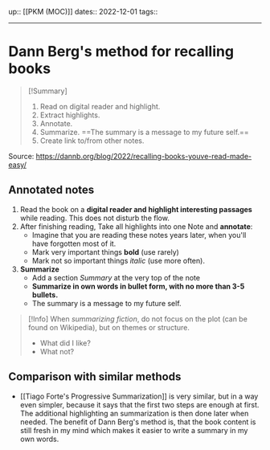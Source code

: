 up:: [[PKM (MOC)]]
dates:: 2022-12-01
tags:: 

---

# Dann Berg's method for recalling books

> [!Summary]
> 1. Read on digital reader and highlight.
> 2. Extract highlights.
> 3. Annotate.
> 4. Summarize. ==The summary is a message to my future self.==
> 5. Create link to/from other notes.

Source: https://dannb.org/blog/2022/recalling-books-youve-read-made-easy/

## Annotated notes

1. Read the book on a **digital reader and highlight interesting passages** while reading. This does not disturb the flow.
2. After finishing reading, Take all highlights into one Note and **annotate**:
    - Imagine that you are reading these notes years later, when you'll have forgotten most of it.
    - Mark very important things **bold** (use rarely)
    - Mark not so important things *italic* (use more often).
3. **Summarize**
    - Add a section *Summary* at the very top of the note
    - **Summarize in own words in bullet form, with no more than 3-5 bullets.**
    - The summary is a message to my future self.

> [!Info]
> When *summarizing fiction*, do not focus on the plot (can be found on Wikipedia), but on themes or structure.
> - What did I like?
> - What not?

## Comparison with similar methods

- [[Tiago Forte's Progressive Summarization]] is very similar, but in a way even simpler, because it says that the first two steps are enough at first. The additional highlighting an summarization is then done later when needed. The benefit of Dann Berg's method is, that the book content is still fresh in my mind which makes it easier to write a summary in my own words.